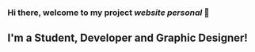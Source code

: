 ### Hi there, welcome to my project _website personal_ 👋

## I'm a Student, Developer and Graphic Designer!
